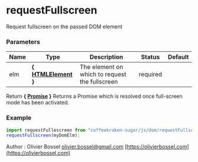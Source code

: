 # requestFullscreen

Request fullscreen on the passed DOM element

### Parameters

| Name | Type                                                                             | Description                                    | Status   | Default |
| ---- | -------------------------------------------------------------------------------- | ---------------------------------------------- | -------- | ------- |
| elm  | **{ [HTMLElement](https://developer.mozilla.org/fr/docs/Web/API/HTMLElement) }** | The element on which to request the fullscreen | required |

Return **{ [Promise](https://developer.mozilla.org/fr/docs/Web/JavaScript/Reference/Objets_globaux/Promise) }** Returns a Promise which is resolved once full-screen mode has been activated.

### Example

```js
import requestFullescreen from "coffeekraken-sugar/js/dom/requestFullscreen";
requestFullscreen(myDomElm);
```

Author : Olivier Bossel [olivier.bossel@gmail.com](mailto:olivier.bossel@gmail.com) [https://olivierbossel.com](https://olivierbossel.com)
